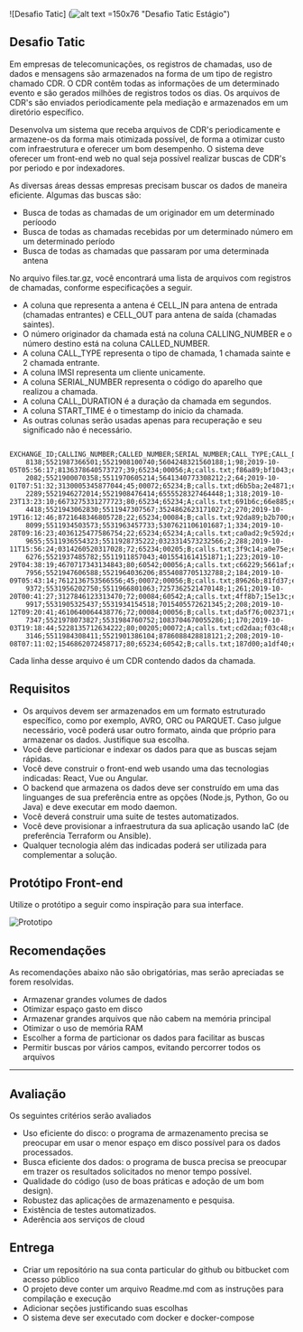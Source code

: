 ![Desafio Tatic] (![alt text](https://bytebucket.org/tatic_rhdev/desafioengenheiro/raw/2458d4a6657c0166bbba4ca069f66830eee5e17c/logo-tatic.png) =150x76 "Desafio Tatic Estágio")

## Desafio Tatic

Em empresas de telecomunicações, os registros de chamadas, uso de dados e mensagens são armazenados na forma de um tipo de registro chamado CDR. O CDR contêm todas as informações de um determinado evento e são gerados milhões de registros todos os dias.
Os arquivos de CDR's são enviados periodicamente pela mediação e armazenados em um diretório específico.

Desenvolva um sistema que receba arquivos de CDR's periodicamente e armazene-os da forma mais otimizada possível, de forma a otimizar custo com infraestrutura e oferecer um bom desempenho.
O sistema deve oferecer um front-end web no qual seja possível realizar buscas de CDR's por periodo e por indexadores.

As diversas áreas dessas empresas precisam buscar os dados de maneira eficiente. Algumas das buscas são:

* Busca de todas as chamadas de um originador em um determinado períoodo
* Busca de todas as chamadas recebidas por um determinado número em um determinado período
* Busca de todas as chamadas que passaram por uma determinada antena

No arquivo files.tar.gz, você encontrará uma lista de arquivos com registros de chamadas, conforme especificações a seguir.

* A coluna que representa a antena é CELL_IN para antena de entrada (chamadas entrantes) e CELL_OUT para antena de saída (chamadas saintes).
* O número originador da chamada está na coluna CALLING_NUMBER e o número destino está na coluna CALLED_NUMBER.
* A coluna CALL_TYPE representa o tipo de chamada, 1 chamada sainte e 2 chamada entrante.
* A coluna IMSI representa um cliente unicamente.
* A coluna SERIAL_NUMBER representa o código do aparelho que realizou a chamada.
* A coluna CALL_DURATION é a duração da chamada em segundos.
* A coluna START_TIME é o timestamp do inicio da chamada.
* As outras colunas serão usadas apenas para recuperação e seu significado não é necessário.

```
    EXCHANGE_ID;CALLING_NUMBER;CALLED_NUMBER;SERIAL_NUMBER;CALL_TYPE;CALL_DURATION;START_TIME;IMSI;SWITCH;CELL_IN;CELL_OUT;TECNOLOGIA;FILE_NAME;FIRST_LAC;LAST_LAC;GGSN_ADDRESS
    8138;5521987366501;5521908100740;5604248321560188;1;98;2019-10-05T05:56:17;8136378640573727;39;65234;00056;A;calls.txt;f86a89;bf1043;endpoint.ggsn.tatic.com
    2082;5521900070358;5511970605214;5641340773308212;2;64;2019-10-01T07:51:32;3130005345877044;45;00072;65234;B;calls.txt;d6b5ba;2e4871;endpoint.ggsn.tatic.com
    2289;5521946272014;5521908476414;6555528327464448;1;318;2019-10-23T13:23:10;6673275331277723;80;65234;65234;A;calls.txt;691b6c;66e885;endpoint.ggsn.tatic.com
    4418;5521943062830;5511947307567;3524862623171027;2;270;2019-10-19T16:12:46;8721648346805728;22;65234;00084;B;calls.txt;92da89;b2b700;endpoint.ggsn.tatic.com
    8099;5511934503573;5531963457733;5307621106101687;1;334;2019-10-28T09:16:23;4036125477586754;22;65234;65234;A;calls.txt;ca0ad2;9c592d;endpoint.ggsn.tatic.com
    9655;5511936554323;5511928735222;0323314573232566;2;288;2019-10-11T15:56:24;0314260520317028;72;65234;00205;B;calls.txt;3f9c14;a0e75e;endpoint.ggsn.tatic.com
    6276;5521937485782;5511911857043;4015541614151871;1;223;2019-10-29T04:38:19;4670717343134843;80;60542;00056;A;calls.txt;c66229;5661af;endpoint.ggsn.tatic.com
    7956;5521947606588;5521964036206;8554087705132788;2;184;2019-10-09T05:43:14;7612136753566556;45;00072;00056;B;calls.txt;89626b;81fd37;endpoint.ggsn.tatic.com
    9372;5531956202750;5511966801063;7257362521470148;1;261;2019-10-20T00:41:27;3127846123313470;72;00084;60542;A;calls.txt;4ff8b7;15e13c;endpoint.ggsn.tatic.com
    9917;5531905325437;5531934154518;7015405572621345;2;208;2019-10-12T09:20:41;4610640064438776;72;00084;00056;B;calls.txt;da5f76;002371;endpoint.ggsn.tatic.com
    7347;5521978073827;5531984760752;1083704670055286;1;170;2019-10-03T19:18:44;5228135712634222;80;00205;00072;A;calls.txt;cd2daa;f03c48;endpoint.ggsn.tatic.com
    3146;5511984308411;5521901386104;8786088428818121;2;208;2019-10-08T07:11:02;1546862072458717;80;65234;60542;B;calls.txt;187d00;a1df40;endpoint.ggsn.tatic.com
```

Cada linha desse arquivo é um CDR contendo dados da chamada.

## Requisitos

* Os arquivos devem ser armazenados em um formato estruturado específico, como por exemplo, AVRO, ORC ou PARQUET. Caso julgue necessário, você poderá usar outro formato, ainda que próprio para armazenar os dados. Justifique sua escolha.
* Você deve particionar e indexar os dados para que as buscas sejam rápidas.
* Você deve construir o front-end web usando uma das tecnologias indicadas: React, Vue ou Angular.
* O backend que armazena os dados deve ser construído em uma das linguanges de sua preferência entre as opções (Node.js, Python, Go ou Java) e deve executar em modo daemon.
* Você deverá construir uma suite de testes automatizados.
* Você deve provisionar a infraestrutura da sua aplicação usando IaC (de preferência Terraform ou Ansible).
* Qualquer tecnologia além das indicadas poderá ser utilizada para complementar a solução.

## Protótipo Front-end

Utilize o protótipo a seguir como inspiração para sua interface.

![Prototipo](Prototipo-pt.png "Protótipo")

## Recomendações

As recomendações abaixo não são obrigatórias, mas serão apreciadas se forem resolvidas.

* Armazenar grandes volumes de dados
* Otimizar espaço gasto em disco
* Armazenar grandes arquivos que não cabem na memória principal
* Otimizar o uso de memória RAM
* Escolher a forma de particionar os dados para facilitar as buscas
* Permitir buscas por vários campos, evitando percorrer todos os arquivos

---

## Avaliação

Os seguintes critérios serão avaliados

+ Uso eficiente do disco: o programa de armazenamento precisa se preocupar em usar o menor espaço em disco possível para os dados processados.
+ Busca eficiente dos dados: o programa de busca precisa se preocupar em trazer os resultados solicitados no menor tempo possível.
+ Qualidade do código (uso de boas práticas e adoção de um bom design).
+ Robustez das aplicações de armazenamento e pesquisa.
+ Existência de testes automatizados.
+ Aderência aos serviços de cloud

## Entrega

* Criar um repositório na sua conta particular do github ou bitbucket com acesso público
* O projeto deve conter um arquivo Readme.md com as instruções para compilação e execução
* Adicionar seções justificando suas escolhas
* O sistema deve ser executado com docker e docker-compose